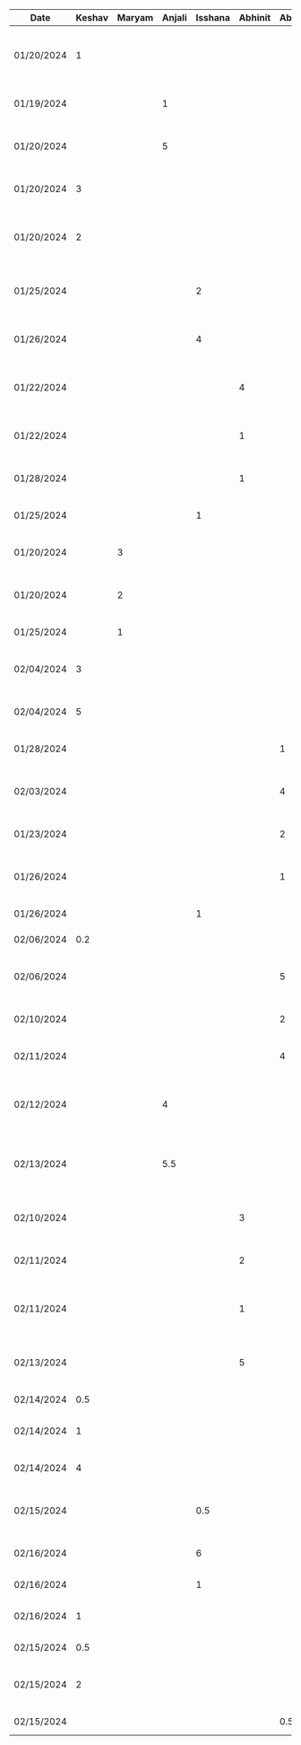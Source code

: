| Date       | Keshav | Maryam | Anjali | Isshana | Abhinit | Abhinav | Task                                                     |
| ---------- | ------ | ------ | ------ | ------- | ------- | ------- | -------------------------------------------------------- |
| 01/20/2024 | 1      |        |        |         |         |         | Configure Repository permissions, README, timelog        |
| 01/19/2024 |        |        | 1      |         |         |         | List out all of the functional properties                |
| 01/20/2024 |        |        | 5      |         |         |         | Created the mockups for 2 functional properties          |
| 01/20/2024 | 3      |        |        |         |         |         | D1 work on NFPs and User Population                      |
| 01/20/2024 | 2      |        |        |         |         |         | Figma mockups for Notifications and the Feedback system  |
| 01/25/2024 |        |        |        | 2       |         |         | Create user scenarios for adding club event              |
| 01/26/2024 |        |        |        | 4       |         |         | Created Figma mockups for 2 functional properties        |
| 01/22/2024 |        |        |        |         | 4       |         | Created user scenarios for searching clubs & recs        |
| 01/22/2024 |        |        |        |         | 1       |         | Added to stakeholders and human human values             |
| 01/28/2024 |        |        |        |         | 1       |         | Presentation Slides Prep + Review                        |
| 01/25/2024 |        |        |        | 1       |         |         | Created presentation slides                              |
| 01/20/2024 |        | 3      |        |         |         |         | Wrote the introduction for the report                    |
| 01/20/2024 |        | 2      |        |         |         |         | Figma mockups for recommendation system                  |
| 01/25/2024 |        | 1      |        |         |         |         | Proof read report                                        |
| 02/04/2024 | 3      |        |        |         |         |         | Boilerplate code, prisma setup, postgres db creation     |
| 02/04/2024 | 5      |        |        |         |         |         | User login/registration and all auth                     |
| 01/28/2024 |        |        |        |         |         | 1       | Worked on my slides for the presentation                 |
| 02/03/2024 |        |        |        |         |         | 4       | Designed a SQL Database Schema for the project           |
| 01/23/2024 |        |        |        |         |         | 2       | Added on to stakeholders in project proposal             |
| 01/26/2024 |        |        |        |         |         | 1       | Proof read proposal report and made minor edits          |
| 01/26/2024 |        |        |        | 1       |         |         | Proof read the report                                    |
| 02/06/2024 | 0.2    |        |        |         |         |         | Autogenerate db model                                    |
| 02/06/2024 |        |        |        |         |         | 5       | Setup dev environments locally & built Club APIs         |
| 02/10/2024 |        |        |        |         |         | 2       | Added ClubAdmin and Club APIs                            |
| 02/11/2024 |        |        |        |         |         | 4       | Connected Auth to APIs; added some more APIs             |
| 02/12/2024 |        |        | 4      |         |         |         | Modified Signup & Login page. Created Verification Page. |
| 02/13/2024 |        |        | 5.5    |         |         |         | Added Navigation, Password Checks, & Factory Classes.    |
| 02/10/2024 |        |        |        |         | 3       |         | Setup dev environment locally + tested out endpoints     |
| 02/11/2024 |        |        |        |         | 2       |         | Reviewed ClubAdmin + Club APIs                           |
| 02/11/2024 |        |        |        |         | 1       |         | Scoped club approval, club admin config and events CRUD  |
| 02/13/2024 |        |        |        |         | 5       |         | Implemented Club approval + Categories endpoints         |
| 02/14/2024 | 0.5    |        |        |         |         |         | GET endpoint for user by ID                              |
| 02/14/2024 | 1      |        |        |         |         |         | Dev DB setup research and implementation                 |
| 02/14/2024 | 4      |        |        |         |         |         | D2 writeup + auto format code                            |
| 02/15/2024 |        |        |        | 0.5     |         |         | Modified club discussions in the database schemma        |
| 02/16/2024 |        |        |        | 6       |         |         | Implemented club discussions backend                     |
| 02/16/2024 |        |        |        | 1       |         |         | Reviewed D2 writeup                                      |
| 02/16/2024 | 1      |        |        |         |         |         | Debug club discussions backend                           |
| 02/15/2024 | 0.5    |        |        |         |         |         | Delete user endpoint                                     |
| 02/15/2024 | 2      |        |        |         |         |         | Password hashing and salting for security                |
| 02/15/2024 |        |        |        |         |         | 0.5     | Minor Backend Enhancements                               |
